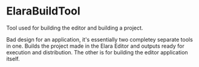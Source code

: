 # ElaraBuildTool
Tool used for building the editor and building a project.

Bad design for an application, it's essentially two completey separate tools in one.
Builds the project made in the Elara Editor and outputs ready for execution and distribution.
The other is for building the editor application itself.